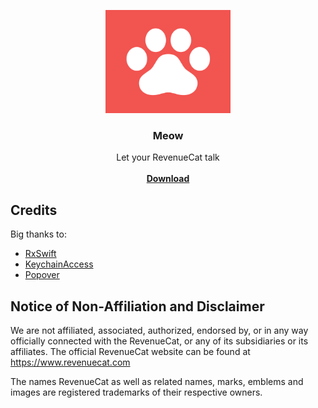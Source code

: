 <p align="center">
  <a href="https://meow.2stable.com/">
    <img src="https://raw.githubusercontent.com/2stable/meow.2stable.com/master/img/meow.svg" alt="Meow logo" width="200" height="165">
  </a>
</p>

<h3 align="center">Meow</h3>

<p align="center">
  Let your RevenueCat talk
  <br>
  <br>
  <a href="https://github.com/2stable/meow/releases/latest/download/Meow.zip"><strong>Download</strong></a>
</p>

## Credits

Big thanks to:

- [RxSwift](https://github.com/ReactiveX/RxSwift)
- [KeychainAccess](https://github.com/kishikawakatsumi/KeychainAccess)
- [Popover](https://github.com/iSapozhnik/Popover)

## Notice of Non-Affiliation and Disclaimer

We are not affiliated, associated, authorized, endorsed by, or in any way officially connected with the RevenueCat, or any of its subsidiaries or its affiliates. The official RevenueCat website can be found at https://www.revenuecat.com

The names RevenueCat as well as related names, marks, emblems and images are registered trademarks of their respective owners.
